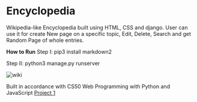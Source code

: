 
# Encyclopedia
Wikipedia-like Encyclopedia built using HTML, CSS and django.
User can use it for create New page on a specific topic, Edit, Delete, Search and get Random Page of whole entries.

**How to Run**
Step I: pip3 install markdown2

Step II: python3 manage.py runserver

![wiki](https://user-images.githubusercontent.com/61092127/126044410-897cb9a5-f4d8-433a-b707-342421883281.jpeg)

Built in accordance with CS50 Web Programming with Python and JavaScript [Project 1](https://cs50.harvard.edu/web/2020/projects/1/wiki/)
